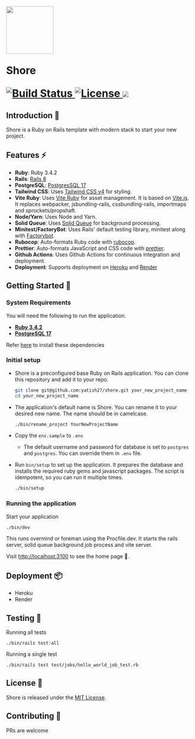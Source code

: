 <h1 align="left">
  <a href="#">
    <img src="https://github.com/yatish27/shore/assets/1014383/fbad8ed2-9510-4693-a342-4bafa515b164" width="128px"/>
  </a>

Shore

  <p align="left">
    <a href="https://github.com/yatish27/shore/actions">
      <img alt="Build Status" src="https://github.com/yatish27/shore/actions/workflows/ci.yml/badge.svg"/>
    </a>
    <a href="https://github.com/yatish27/shore/blob/master/LICENSE.txt">
      <img alt="License" src="https://img.shields.io/badge/license-MIT-428F7E.svg"/>
    </a>
    <a href="https://codeclimate.com/github/yatish27/shore/maintainability"><img src="https://api.codeclimate.com/v1/badges/1cd4e3f1c0a4c5af29b1/maintainability" /></a>
  </p>
</h1>

## Introduction 📜

Shore is a Ruby on Rails template with modern stack to start your new project.

## Features ⚡️

- **Ruby**: Ruby 3.4.2
- **Rails**: [Rails 8](https://rubyonrails.org)
- **PostgreSQL**: [PostgresSQL 17](https://www.postgresql.org)
- **Tailwind CSS**: Uses [Tailwind CSS v4](https://tailwindcss.com) for styling.
- **Vite Ruby**: Uses [Vite Ruby](https://vite-ruby.netlify.app) for asset management. It is based on [Vite.js](https://vitejs.dev). It replaces webpacker, jsbundling-rails, cssbundling-rails, importmaps and sprockets/propshaft.
- **Node/Yarn**: Uses Node and Yarn.
- **Solid Queue**: Uses [Solid Queue](https://github.com/rails/solid_queue) for background processing.
- **Minitest/FactoryBot**: Uses Rails' default testing library, minitest along with [Factorybot](https://github.com/thoughtbot/factory_bot).
- **Rubocop**: Auto-formats Ruby code with [rubocop](https://rubocop.org).
- **Prettier**: Auto-formats JavaScript and CSS code with [prettier](https://prettier.io).
- **Github Actions**: Uses Github Actions for continuous integration and deployment.
- **Deployment**: Supports deployment on [Heroku](https://www.heroku.com/platform) and [Render](https://render.com)

## Getting Started 🚀

### System Requirements

You will need the following to run the application.

- [**Ruby 3.4.2**](./docs/installing_prerequisites.md#ruby)
- [**PostgreSQL 17**](./docs/installing_prerequisites.md#postgresql)

Refer [here](./docs/installing_prerequisites.md) to install these dependencies

### Initial setup

- Shore is a preconfigured base Ruby on Rails application. You can clone this repository and add it to your repo.

  ```bash
  git clone git@github.com:yatish27/shore.git your_new_project_name
  cd your_new_project_name
  ```

- The application's default name is Shore. You can rename it to your desired new name. The name should be in camelcase.

  ```bash
  ./bin/rename_project YourNewProjectName
  ```

- Copy the `env.sample` to `.env`

  - The default username and password for database is set to `postgres` and `postgres`. You can override them in `.env` file.

- Run `bin/setup` to set up the application. It prepares the database and installs the required ruby gems and javascript packages. The script is idempotent, so you can run it multiple times.

  ```bash
  ./bin/setup
  ```

### Running the application

Start your application

```bash
./bin/dev
```

This runs overmind or foreman using the Procfile.dev. It starts the rails server, solid queue background job process and vite server.

Visit [http://localhost:3100](http://localhost:3100) to see the home page 🚀.

## Deployment 📦

- Heroku
- Render

## Testing 🧪

Running all tests

```
./bin/rails test:all
```

Running a single test

```
./bin/rails test test/jobs/hello_world_job_test.rb
```

## License 🔑

Shore is released under the [MIT License](./LICENSE.txt).

## Contributing 🤝

PRs are welcome
